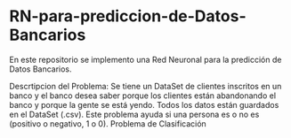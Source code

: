 # RN-para-prediccion-de-Datos-Bancarios
En este repositorio se implemento una Red Neuronal para la predicción de Datos Bancarios.

Descrtipcion del Problema:
Se tiene un DataSet de clientes inscritos en un banco y el banco desea saber porque los clientes están abandonando el banco y porque la gente se está yendo. Todos los datos están guardados en el DataSet (.csv). Este problema ayuda si una persona es o no es (positivo o negativo, 1 o 0). Problema de Clasificación
